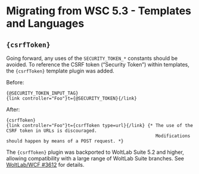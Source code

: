 # Migrating from WSC 5.3 - Templates and Languages

## `{csrfToken}`

Going forward, any uses of the `SECURITY_TOKEN_*` constants should be avoided.
To reference the CSRF token (“Security Token”) within templates, the `{csrfToken}` template plugin was added.

Before:

```smarty
{@SECURITY_TOKEN_INPUT_TAG}
{link controller="Foo"}t={@SECURITY_TOKEN}{/link}
```

After:

```smarty
{csrfToken}
{link controller="Foo"}t={csrfToken type=url}{/link} {* The use of the CSRF token in URLs is discouraged.
                                                        Modifications should happen by means of a POST request. *}
```

The `{csrfToken}` plugin was backported to WoltLab Suite 5.2 and higher, allowing compatibility with a large range of WoltLab Suite branches.
See [WoltLab/WCF #3612](https://github.com/WoltLab/WCF/pull/3612) for details.
